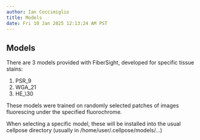 ```yaml
---
author: Ian Coccimiglio
title: Models
date: Fri 10 Jan 2025 12:13:24 AM PST
---
```


## Models

There are 3 models provided with FiberSight, developed for specific tissue stains:
1) PSR\_9
2) WGA\_21
3) HE_\30

These models were trained on randomly selected patches of images fluorescing under the specified fluorochrome.

When selecting a specific model, these will be installed into the usual cellpose directory (usually in /home/user/.cellpose/models/...)
